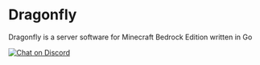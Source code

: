 # Dragonfly
Dragonfly is a server software for Minecraft Bedrock Edition written in Go

[![Chat on Discord](https://img.shields.io/badge/Chat-On%20Discord-738BD7.svg?style=for-the-badge)](https://discord.gg/evzQR4R)
